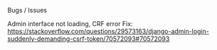 Bugs / Issues

Admin interface not loading, CRF error
Fix: https://stackoverflow.com/questions/29573163/django-admin-login-suddenly-demanding-csrf-token/70572093#70572093

